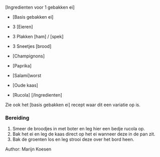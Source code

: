 [Ingredienten voor 1 gebakken ei]
* [Basis gebakken ei]
* 3 [Eieren]
* 3 Plakken [ham] / [spek]
* 3 Sneetjes [brood]

* [Champignons]
* [Paprika]
* [Salami]worst
* [Oude kaas]
* [Rucola]
[/Ingredienten]

Zie ook het [basis gebakken ei] recept waar dit een variatie op is.


### Bereiding

1. Smeer de broodjes in met boter en leg hier een bedje rucola op.
2. Bak het ei en leg de kaas direct op het ei wanneer deze in de pan zit.
3. Bak de groenten los en leg strooi deze over het bord heen.

Author: Marijn Koesen